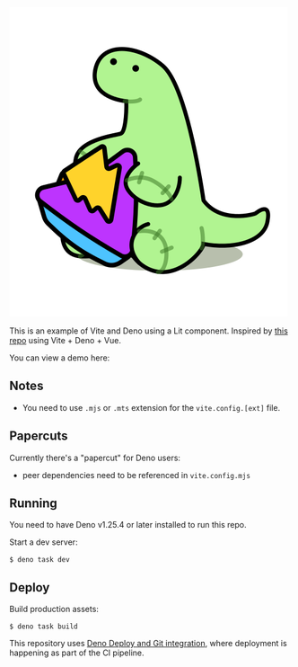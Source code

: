 <img src="./public/vite-deno.svg" title="Vite + Deno"/>

This is an example of Vite and Deno using a Lit component. Inspired by [this repo](https://github.com/bartlomieju/vite-deno-example) using Vite + Deno + Vue.

You can view a demo here: 

## Notes

- You need to use `.mjs` or `.mts` extension for the `vite.config.[ext]` file.

## Papercuts

Currently there's a "papercut" for Deno users:

- peer dependencies need to be referenced in `vite.config.mjs`

## Running

You need to have Deno v1.25.4 or later installed to run this repo.

Start a dev server:

```
$ deno task dev
```

## Deploy

Build production assets:

```
$ deno task build
```

This repository uses
[Deno Deploy and Git integration](https://deno.com/deploy/docs/projects#git-integration),
where deployment is happening as part of the CI pipeline.